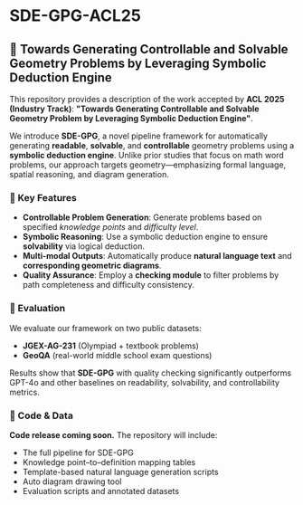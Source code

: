 # SDE-GPG-ACL25

## 🧠 Towards Generating Controllable and Solvable Geometry Problems by Leveraging Symbolic Deduction Engine

This repository provides a description of the work accepted by **ACL 2025 (Industry Track)**:
**"Towards Generating Controllable and Solvable Geometry Problem by Leveraging Symbolic Deduction Engine"**.

We introduce **SDE-GPG**, a novel pipeline framework for automatically generating **readable**, **solvable**, and **controllable** geometry problems using a **symbolic deduction engine**. Unlike prior studies that focus on math word problems, our approach targets geometry—emphasizing formal language, spatial reasoning, and diagram generation.

### 📌 Key Features

* **Controllable Problem Generation**: Generate problems based on specified *knowledge points* and *difficulty level*.
* **Symbolic Reasoning**: Use a symbolic deduction engine to ensure **solvability** via logical deduction.
* **Multi-modal Outputs**: Automatically produce **natural language text** and **corresponding geometric diagrams**.
* **Quality Assurance**: Employ a **checking module** to filter problems by path completeness and difficulty consistency.

### 🧪 Evaluation

We evaluate our framework on two public datasets:

* **JGEX-AG-231** (Olympiad + textbook problems)
* **GeoQA** (real-world middle school exam questions)

Results show that **SDE-GPG** with quality checking significantly outperforms GPT-4o and other baselines on readability, solvability, and controllability metrics.

### 📂 Code & Data

**Code release coming soon.**
The repository will include:

* The full pipeline for SDE-GPG
* Knowledge point–to–definition mapping tables
* Template-based natural language generation scripts
* Auto diagram drawing tool
* Evaluation scripts and annotated datasets
